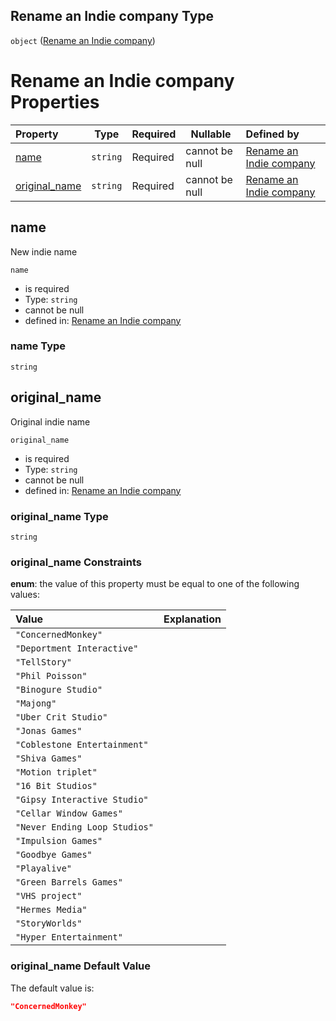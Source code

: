 ## Rename an Indie company Type

`object` ([Rename an Indie company](rename-indie.md))

# Rename an Indie company Properties

| Property                        | Type     | Required | Nullable       | Defined by                                                                                                        |
| :------------------------------ | -------- | -------- | -------------- | :---------------------------------------------------------------------------------------------------------------- |
| [name](#name)                   | `string` | Required | cannot be null | [Rename an Indie company](rename-indie-properties-name.md "rename-indie.json#/properties/name")                   |
| [original_name](#original_name) | `string` | Required | cannot be null | [Rename an Indie company](rename-indie-properties-original_name.md "rename-indie.json#/properties/original_name") |

## name

New indie name


`name`

-   is required
-   Type: `string`
-   cannot be null
-   defined in: [Rename an Indie company](rename-indie-properties-name.md "rename-indie.json#/properties/name")

### name Type

`string`

## original_name

Original indie name


`original_name`

-   is required
-   Type: `string`
-   cannot be null
-   defined in: [Rename an Indie company](rename-indie-properties-original_name.md "rename-indie.json#/properties/original_name")

### original_name Type

`string`

### original_name Constraints

**enum**: the value of this property must be equal to one of the following values:

| Value                         | Explanation |
| :---------------------------- | ----------- |
| `"ConcernedMonkey"`           |             |
| `"Deportment Interactive"`    |             |
| `"TellStory"`                 |             |
| `"Phil Poisson"`              |             |
| `"Binogure Studio"`           |             |
| `"Majong"`                    |             |
| `"Uber Crit Studio"`          |             |
| `"Jonas Games"`               |             |
| `"Coblestone Entertainment"`  |             |
| `"Shiva Games"`               |             |
| `"Motion triplet"`            |             |
| `"16 Bit Studios"`            |             |
| `"Gipsy Interactive Studio"`  |             |
| `"Cellar Window Games"`       |             |
| `"Never Ending Loop Studios"` |             |
| `"Impulsion Games"`           |             |
| `"Goodbye Games"`             |             |
| `"Playalive"`                 |             |
| `"Green Barrels Games"`       |             |
| `"VHS project"`               |             |
| `"Hermes Media"`              |             |
| `"StoryWorlds"`               |             |
| `"Hyper Entertainment"`       |             |

### original_name Default Value

The default value is:

```json
"ConcernedMonkey"
```
